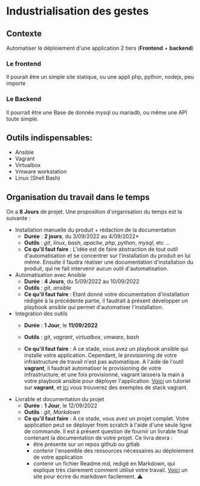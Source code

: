 # Industrialisation des gestes


## Contexte 
 Automatiser le déploiement d'une application 2 tiers (**Frontend** + **backend**)
### Le frontend
 Il pourait être un simple site statique, ou une appli php, python, nodejs, peu importe

### Le Backend 
Il pourrait être une Base de donnée mysql ou mariadb, ou même une API toute simple.



## Outils indispensables: 
- Ansible
- Vagrant
- Virtualbox
- Vmware workstation
- Linux (Shell Bash)

## Organisation du travail dans le temps
On a **8 Jours** de projet. Une proposition d'organisation du temps est la suivante : 

* Installation manuelle du produit + rédaction de la documentation
  * **Durée** : **2 jours**, du 3/09/2022 au 4/09/2022*
  *  **Outils** : *git*, *linux*, *bash*, *apache*, *php*, *python*, *mysql*, etc ...
  * **Ce qu'il faut faire** : L'idée est de faire abstraction de tout outil d'automatisation et se concentrer sur l'installation du produit en lui même. Ensuite il faudra réaliser une documentation d'installation du produit, qui ne fait intervenir aucun outil d'automatisation.
* Automatisation avec Ansible
  *  **Durée** : **4 Jours**, du 5/09/2022 au 10/09/2022
  *  **Outils** : *git*, *ansible*
  * **Ce qu'il faut faire** : Etant donné votre documentation d'installation rédigée à la précédente partie, il faudrait à présent développer un playbook ansible qui permet d'automatiser l'installation. 
* Integration des outils
  *  **Durée** : **1 Jour**, le **11/09/2022**
  *  **Outils** : *git*, *vagrant*, *virtualbox*, *vmware*, *bash*

  * **Ce qu'il faut faire** : A ce stade, vous avez un playbook ansible qui installe votre application. Cependant, le provisioning de votre infrastructure de travail n'est pas automatique. A l'aide de l'outil **vagrant**, il faudrait automatiser le provisioning de votre infrastructure, et une fois provisionné, vagrant laissera la main à votre playbook ansible pour déployer l'application. [Voici](https://www.youtube.com/watch?v=z4209uoIbmk&t=7376s&ab_channel=eazytraining) un tutoriel sur **vagrant**, et [ici](https://github.com/diranetafen/cursus-devops/tree/master/vagrant) vous trouverez des exemples de stack vagrant.
* Livrable et documentation du projet 
  *  **Durée** : **1 Jour**, le 12/09/2022
  *  **Outils** : *git*, *Markdown*
  * **Ce qu'il faut faire** : A ce stade, vous avez un projet complet. Votre application peut se déployer from scratch à l'aide d'une seule ligne de commande. Il est à présent question de fournir un livrable final contenant la documentation de votre projet. Ce livra devra : 
    * être présente sur un repos github ou gitlab
    * contenir l'ensemble des ressources nécessaires au déploiement de votre application
    * contenir un fichier Readme.md, redigé en Markdown, qui explique très clairement comment utilisé votre travail. [Voici](https://stackedit.io/) un site pour écrire du markdown facilement.
:warning:  


